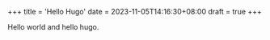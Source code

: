 +++
title = 'Hello Hugo'
date = 2023-11-05T14:16:30+08:00
draft = true
+++

Hello world and hello hugo.